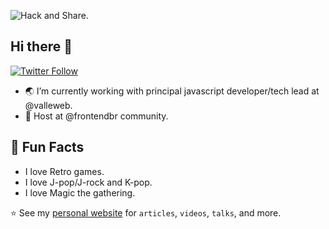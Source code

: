 ![Hack and Share.](https://raw.githubusercontent.com/afonsopacifer/afonsopacifer/master/images/banner.jpg)

## Hi there 💜

[![Twitter Follow](https://img.shields.io/twitter/follow/afonsopacifer?label=Follow)](https://twitter.com/afonsopacifer)

- 🌏  I’m currently working with principal javascript developer/tech lead at @valleweb.
- 🎤 Host at @frontendbr community.


## 💛 Fun Facts

- I love Retro games.
- I love J-pop/J-rock and K-pop.
- I love Magic the gathering.

⭐ See my [personal website](https://afonsopacifer.github.io/) for `articles`, `videos`, `talks`, and more.